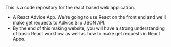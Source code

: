 This is a code repository for the react based web application.
- A React Advice App. We're going to use React on the front end and we'll make get requests to Advice Slip JSON API.
- By the end of this making website, you will have a strong understanding of basic React workflow as well as how to make get requests in React Apps.
